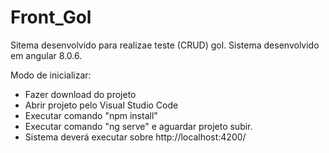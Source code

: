 # Front_Gol
Sitema desenvolvido para realizae teste (CRUD) gol.
Sistema desenvolvido em angular 8.0.6.

Modo de inicializar:
- Fazer download do projeto
- Abrir projeto pelo Visual Studio Code
- Executar comando "npm install"
- Executar comando "ng serve" e aguardar projeto subir.
- Sistema deverá executar sobre http://localhost:4200/

